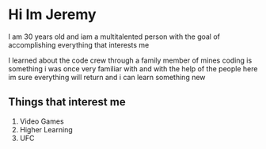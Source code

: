 # Hi Im Jeremy

 I am 30 years old and iam a multitalented person with the goal of accomplishing everything that interests me 

 I learned about the code crew through a family member of mines coding is something i was once very familiar with and with the help of the people here im sure everything will return and i can learn something new


## Things that interest me
<ol>
    <li>Video Games</li>
    <li>Higher Learning</li>
    <li>UFC</li>
<ol>
